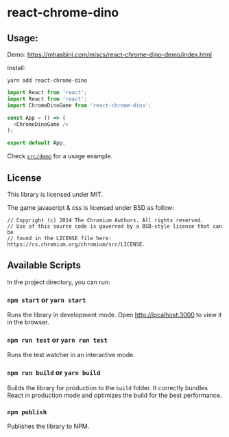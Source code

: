 # react-chrome-dino

## Usage:

Demo: https://mhasbini.com/miscs/react-chrome-dino-demo/index.html

Install:

```
yarn add react-chrome-dino
```

```js
import React from 'react';
import React from 'react';
import ChromeDinoGame from 'react-chrome-dino';

const App = () => (
  <ChromeDinoGame />
);

export default App;
```

Check [`src/demo`](src/demo) for a usage example.

## License

This library is licensed under MIT.

The game javascript & css is licensed under BSD as follow:

```
// Copyright (c) 2014 The Chromium Authors. All rights reserved.
// Use of this source code is governed by a BSD-style license that can be
// found in the LICENSE file here: https://cs.chromium.org/chromium/src/LICENSE. 
```

## Available Scripts

In the project directory, you can run:

### `npm start` or `yarn start`

Runs the library in development mode. Open [http://localhost:3000](http://localhost:3000) to view it in the browser.

### `npm run test` or `yarn run test`

Runs the test watcher in an interactive mode.

### `npm run build` or `yarn build`

Builds the library for production to the `build` folder.
It correctly bundles React in production mode and optimizes the build for the best performance.

### `npm publish`

Publishes the library to NPM.

